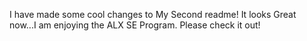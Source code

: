 I have made some cool changes to My Second readme! It looks Great now...I am enjoying the ALX SE Program. Please check it out!
